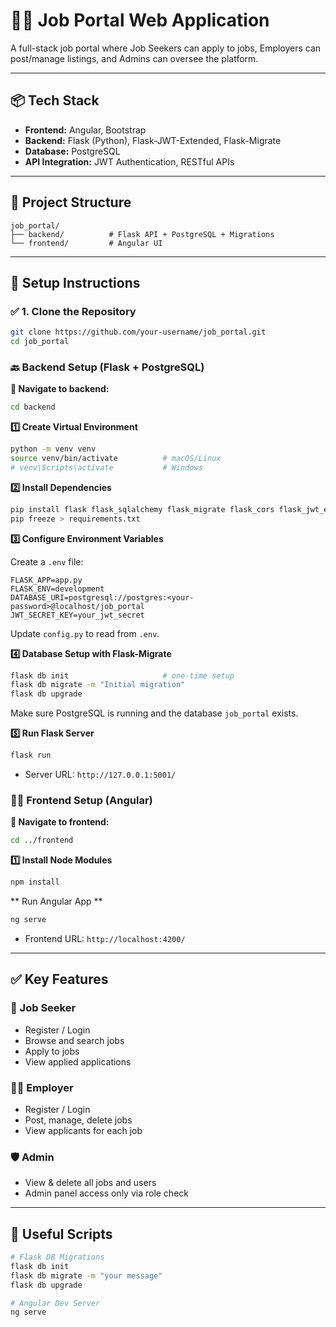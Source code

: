 # 🧑‍💼 Job Portal Web Application

A full-stack job portal where Job Seekers can apply to jobs, Employers can post/manage listings, and Admins can oversee the platform.

---

## 📦 Tech Stack

- **Frontend:** Angular, Bootstrap
- **Backend:** Flask (Python), Flask-JWT-Extended, Flask-Migrate
- **Database:** PostgreSQL
- **API Integration:** JWT Authentication, RESTful APIs

---

## 🔧 Project Structure

```
job_portal/
├── backend/          # Flask API + PostgreSQL + Migrations
└── frontend/         # Angular UI
```

---

## 🚀 Setup Instructions

### ✅ 1. Clone the Repository

```bash
git clone https://github.com/your-username/job_portal.git
cd job_portal
```

### 🔙 Backend Setup (Flask + PostgreSQL)

**📁 Navigate to backend:**

```bash
cd backend
```

**1️⃣ Create Virtual Environment**

```bash
python -m venv venv
source venv/bin/activate          # macOS/Linux
# venv\Scripts\activate           # Windows
```

**2️⃣ Install Dependencies**

```bash
pip install flask flask_sqlalchemy flask_migrate flask_cors flask_jwt_extended psycopg2-binary python-dotenv
pip freeze > requirements.txt
```

**3️⃣ Configure Environment Variables**

Create a `.env` file:

```env
FLASK_APP=app.py
FLASK_ENV=development
DATABASE_URI=postgresql://postgres:<your-password>@localhost/job_portal
JWT_SECRET_KEY=your_jwt_secret
```

Update `config.py` to read from `.env`.

**4️⃣ Database Setup with Flask-Migrate**

```bash
flask db init                     # one-time setup
flask db migrate -m "Initial migration"
flask db upgrade
```

Make sure PostgreSQL is running and the database `job_portal` exists.

**5️⃣ Run Flask Server**

```bash
flask run
```

* Server URL: `http://127.0.0.1:5001/`

### 🧑‍🎨 Frontend Setup (Angular)

**📁 Navigate to frontend:**

```bash
cd ../frontend
```

**1️⃣ Install Node Modules**

```bash
npm install
```

** Run Angular App **

```bash
ng serve
```

* Frontend URL: `http://localhost:4200/`

---

## ✅ Key Features

### 👤 Job Seeker
* Register / Login
* Browse and search jobs
* Apply to jobs
* View applied applications

### 🧑‍💼 Employer
* Register / Login
* Post, manage, delete jobs
* View applicants for each job

### 🛡️ Admin
* View & delete all jobs and users
* Admin panel access only via role check

---

## 📄 Useful Scripts

```bash
# Flask DB Migrations
flask db init
flask db migrate -m "your message"
flask db upgrade

# Angular Dev Server
ng serve
```